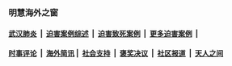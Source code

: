 
### 明慧海外之窗

####  [武汉肺炎](indexes/365.md?t=03241701) &nbsp;|&nbsp;  [迫害案例综述](indexes/328.md?t=03241701) &nbsp;|&nbsp; [迫害致死案例](indexes/277.md?t=03241701)  &nbsp;|&nbsp; [更多迫害案例](indexes/81.md?t=03241701)  &nbsp;|&nbsp; 
####  [时事评论](indexes/19.md?t=03241701) &nbsp;|&nbsp; [海外简讯](indexes/245.md?t=03241701)&nbsp;|&nbsp;  [社会支持](indexes/140.md?t=03241701) &nbsp;|&nbsp; [褒奖决议](indexes/282.md?t=03241701) &nbsp;|&nbsp; [社区报道](indexes/91.md?t=03241701)  &nbsp;|&nbsp; [天人之间](indexes/78.md?t=03241701) 


